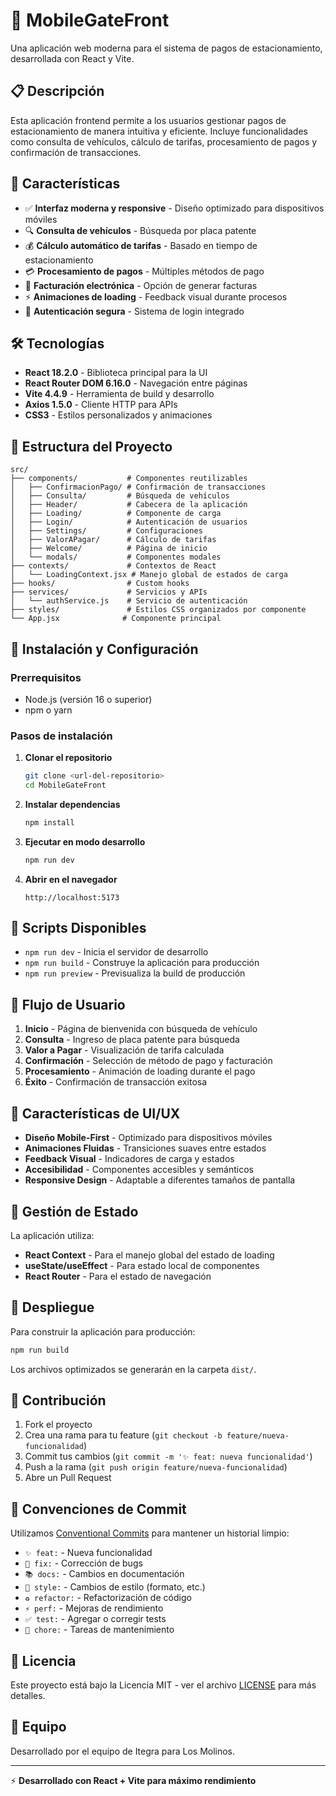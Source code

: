 # 🚗 MobileGateFront

Una aplicación web moderna para el sistema de pagos de estacionamiento, desarrollada con React y Vite.

## 📋 Descripción

Esta aplicación frontend permite a los usuarios gestionar pagos de estacionamiento de manera intuitiva y eficiente. Incluye funcionalidades como consulta de vehículos, cálculo de tarifas, procesamiento de pagos y confirmación de transacciones.

## 🚀 Características

- ✅ **Interfaz moderna y responsive** - Diseño optimizado para dispositivos móviles
- 🔍 **Consulta de vehículos** - Búsqueda por placa patente
- 💰 **Cálculo automático de tarifas** - Basado en tiempo de estacionamiento
- 💳 **Procesamiento de pagos** - Múltiples métodos de pago
- 📄 **Facturación electrónica** - Opción de generar facturas
- ⚡ **Animaciones de loading** - Feedback visual durante procesos
- 🔐 **Autenticación segura** - Sistema de login integrado

## 🛠️ Tecnologías

- **React 18.2.0** - Biblioteca principal para la UI
- **React Router DOM 6.16.0** - Navegación entre páginas
- **Vite 4.4.9** - Herramienta de build y desarrollo
- **Axios 1.5.0** - Cliente HTTP para APIs
- **CSS3** - Estilos personalizados y animaciones

## 📁 Estructura del Proyecto

```
src/
├── components/           # Componentes reutilizables
│   ├── ConfirmacionPago/ # Confirmación de transacciones
│   ├── Consulta/         # Búsqueda de vehículos
│   ├── Header/           # Cabecera de la aplicación
│   ├── Loading/          # Componente de carga
│   ├── Login/            # Autenticación de usuarios
│   ├── Settings/         # Configuraciones
│   ├── ValorAPagar/      # Cálculo de tarifas
│   ├── Welcome/          # Página de inicio
│   └── modals/           # Componentes modales
├── contexts/             # Contextos de React
│   └── LoadingContext.jsx # Manejo global de estados de carga
├── hooks/                # Custom hooks
├── services/             # Servicios y APIs
│   └── authService.js    # Servicio de autenticación
├── styles/               # Estilos CSS organizados por componente
└── App.jsx              # Componente principal
```

## 🔧 Instalación y Configuración

### Prerrequisitos

- Node.js (versión 16 o superior)
- npm o yarn

### Pasos de instalación

1. **Clonar el repositorio**
   ```bash
   git clone <url-del-repositorio>
   cd MobileGateFront
   ```

2. **Instalar dependencias**
   ```bash
   npm install
   ```

3. **Ejecutar en modo desarrollo**
   ```bash
   npm run dev
   ```

4. **Abrir en el navegador**
   ```
   http://localhost:5173
   ```

## 📜 Scripts Disponibles

- `npm run dev` - Inicia el servidor de desarrollo
- `npm run build` - Construye la aplicación para producción
- `npm run preview` - Previsualiza la build de producción

## 🎯 Flujo de Usuario

1. **Inicio** - Página de bienvenida con búsqueda de vehículo
2. **Consulta** - Ingreso de placa patente para búsqueda
3. **Valor a Pagar** - Visualización de tarifa calculada
4. **Confirmación** - Selección de método de pago y facturación
5. **Procesamiento** - Animación de loading durante el pago
6. **Éxito** - Confirmación de transacción exitosa

## 🎨 Características de UI/UX

- **Diseño Mobile-First** - Optimizado para dispositivos móviles
- **Animaciones Fluidas** - Transiciones suaves entre estados
- **Feedback Visual** - Indicadores de carga y estados
- **Accesibilidad** - Componentes accesibles y semánticos
- **Responsive Design** - Adaptable a diferentes tamaños de pantalla

## 🔄 Gestión de Estado

La aplicación utiliza:
- **React Context** - Para el manejo global del estado de loading
- **useState/useEffect** - Para estado local de componentes
- **React Router** - Para el estado de navegación

## 🚀 Despliegue

Para construir la aplicación para producción:

```bash
npm run build
```

Los archivos optimizados se generarán en la carpeta `dist/`.

## 🤝 Contribución

1. Fork el proyecto
2. Crea una rama para tu feature (`git checkout -b feature/nueva-funcionalidad`)
3. Commit tus cambios (`git commit -m '✨ feat: nueva funcionalidad'`)
4. Push a la rama (`git push origin feature/nueva-funcionalidad`)
5. Abre un Pull Request

## 📝 Convenciones de Commit

Utilizamos [Conventional Commits](https://www.conventionalcommits.org/) para mantener un historial limpio:

- `✨ feat:` - Nueva funcionalidad
- `🐛 fix:` - Corrección de bugs
- `📚 docs:` - Cambios en documentación
- `💄 style:` - Cambios de estilo (formato, etc.)
- `♻️ refactor:` - Refactorización de código
- `⚡ perf:` - Mejoras de rendimiento
- `✅ test:` - Agregar o corregir tests
- `🔧 chore:` - Tareas de mantenimiento

## 📄 Licencia

Este proyecto está bajo la Licencia MIT - ver el archivo [LICENSE](LICENSE) para más detalles.

## 👥 Equipo

Desarrollado por el equipo de Itegra para Los Molinos.

---

⚡ **Desarrollado con React + Vite para máximo rendimiento**